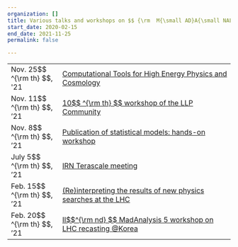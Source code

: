 ```yaml
---
organization: []
title: Various talks and workshops on $$ {\rm  M{\small AD}A{\small NALYSIS} }\ 5 $$
start_date: 2020-02-15
end_date: 2021-11-25
permalink: false

---
```


<table>
<tr>
	<td width="100px"> Nov. 25$$ ^{\rm th} $$, '21  </td>
	<td>
	<a href="https://indico.cern.ch/event/1076291/contributions/4589235/">
	 Computational Tools for High Energy Physics and Cosmology
	 </a>
	 </td>
</tr>
<tr>
	<td> Nov. 11$$ ^{\rm th} $$, ’21 </td>
	<td>
	<a href="https://indico.cern.ch/event/1042226/contributions/4602547/">
	10$$ ^{\rm th} $$ workshop of the LLP Community
	</a>
	</td>
</tr>
<tr>
	<td> Nov. 8$$ ^{\rm th} $$, ’21 </td>
	<td>
	<a href="https://indico.cern.ch/event/1088121/contributions/4585194/">
	Publication of statistical models: hands-on workshop
	</a>
	</td>
</tr>
<tr>
	<td> July 5$$ ^{\rm th} $$, ’21 </td>
	<td>
	<a href="https://indico.in2p3.fr/event/24366/contributions/97444/">
	IRN Terascale meeting
	</a>
	</td>
</tr>
<tr>
	<td> Feb. 15$$ ^{\rm th} $$, ’21 </td>
	<td>
	<a href="https://indico.cern.ch/event/982553/contributions/4206950/">
	(Re)interpreting the results of new physics searches at the LHC
	</a>
	</td>
</tr>
<tr>
	<td> Feb. 20$$ ^{\rm th} $$, ’21 </td>
	<td>
	<a href="https://indico.cern.ch/event/873524/">
	II$$^{\rm nd} $$ MadAnalysis 5 workshop on LHC recasting @Korea
	</a>
	</td>
</tr>
</table>
